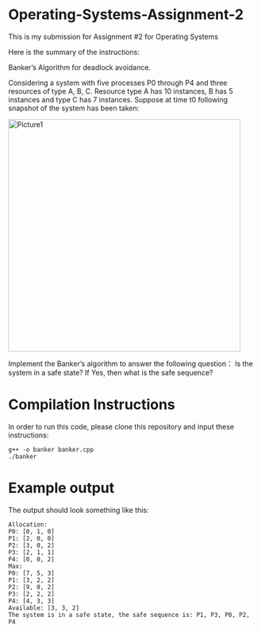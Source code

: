 # Operating-Systems-Assignment-2
This is my submission for Assignment #2 for Operating Systems

Here is the summary of the instructions:
 
Banker’s Algorithm for deadlock avoidance.

Considering a system with five processes P0 through P4 and three resources of type A, B, C. Resource type A has 10 instances, B has 5 instances and type C has 7 instances. Suppose at time t0 following snapshot of the system has been taken:

 <img width="468" alt="Picture1" src="https://github.com/user-attachments/assets/3aa721dd-5411-423f-bd1a-783e0f765e95" />

Implement the Banker’s algorithm to answer the following question： Is the system in a safe state? If Yes, then what is the safe sequence?

# Compilation Instructions
In order to run this code, please clone this repository and input these instructions:
```
g++ -o banker banker.cpp
./banker
```

# Example output
The output should look something like this:
```
Allocation:
P0: [0, 1, 0]
P1: [2, 0, 0]
P2: [3, 0, 2]
P3: [2, 1, 1]
P4: [0, 0, 2]
Max:
P0: [7, 5, 3]
P1: [3, 2, 2]
P2: [9, 0, 2]
P3: [2, 2, 2]
P4: [4, 3, 3]
Available: [3, 3, 2]
The system is in a safe state, the safe sequence is: P1, P3, P0, P2, P4
```
